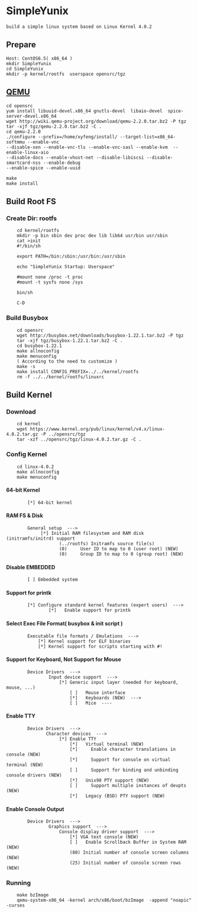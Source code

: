 SimpleYunix
===========

    build a simple linux system based on Linux Kernel 4.0.2

## Prepare
    Host: CentOS6.5( x86_64 )
    mkdir SimpleYunix
    cd SimpleYunix
    mkdir -p kernel/rootfs  userspace opensrc/tgz


## [QEMU]( http://qemu-project.org/Main_Page )

    cd opensrc
    yum install libuuid-devel.x86_64 gnutls-devel  libaio-devel  spice-server-devel.x86_64
    wget http://wiki.qemu-project.org/download/qemu-2.2.0.tar.bz2 -P tgz
    tar -xjf tgz/qemu-2.2.0.tar.bz2 -C .
    cd qemu-2.2.0
    ./configure --prefix=/home/xyfeng/install/ --target-list=x86_64-softmmu --enable-vnc
    --disable-xen --enable-vnc-tls --enable-vnc-sasl --enable-kvm  --enable-linux-aio
    --disable-docs --enable-vhost-net --disable-libiscsi --disable-smartcard-nss --enable-debug
    --enable-spice --enable-uuid

    make
    make install


## Build Root FS

### Create Dir: rootfs

        cd kernel/rootfs
        mkdir -p bin sbin dev proc dev lib lib64 usr/bin usr/sbin
        cat >init
        #!/bin/sh

        export PATH=/bin:/sbin:/usr/bin:/usr/sbin

        echo "SimpleYunix Startup: Userspace"

        #mount none /proc -t proc
        #mount -t sysfs none /sys

        bin/sh

        C-D

### Build Busybox

        cd opensrc
        wget http://busybox.net/downloads/busybox-1.22.1.tar.bz2 -P tgz
        tar -xjf tgz/busybox-1.22.1.tar.bz2 -C .
        cd busybox-1.22.1
        make allnoconfig
        make menuconfig
        ( According to the need to customize )
        make -s
        make install CONFIG_PREFIX=../../kernel/rootfs
        rm -f ../../kernel/rootfs/linuxrc


 ## Build Kernel

### Download

        cd kernel
        wget https://www.kernel.org/pub/linux/kernel/v4.x/linux-4.0.2.tar.gz -P ../opensrc/tgz
        tar -xzf ../opensrc/tgz/linux-4.0.2.tar.gz -C .

### Config Kernel

        cd linux-4.0.2
        make allnoconfig
        make menuconfig

#### 64-bit Kernel
            [*] 64-bit kernel

#### RAM FS & Disk
            General setup  --->
                 [*] Initial RAM filesystem and RAM disk (initramfs/initrd) support
                        (../rootfs) Initramfs source file(s)
                        (0)     User ID to map to 0 (user root) (NEW)
                        (0)     Group ID to map to 0 (group root) (NEW)

#### Disable EMBEDDED

            [ ] Embedded system

#### Support for printk

            [*] Configure standard kernel features (expert users)  --->
                    [*]   Enable support for printk

#### Select Exec File Format( busybox & init script )

            Executable file formats / Emulations  --->
                [*] Kernel support for ELF binaries
                [*] Kernel support for scripts starting with #!

#### Support for Keyboard, Not Support for Mouse

            Device Drivers  --->
                    Input device support  --->
                        [*] Generic input layer (needed for keyboard, mouse, ...)
                            [ ]   Mouse interface
                            [*]   Keyboards (NEW)  --->
                            [ ]   Mice  ----
#### Enable TTY

            Device Drivers  --->
                   Character devices  --->
                        [*] Enable TTY
                            [*]   Virtual terminal (NEW)
                            [*]     Enable character translations in console (NEW)
                            [*]     Support for console on virtual terminal (NEW)
                            [ ]     Support for binding and unbinding console drivers (NEW)
                            [*]   Unix98 PTY support (NEW)
                            [ ]     Support multiple instances of devpts (NEW)
                            [*]   Legacy (BSD) PTY support (NEW)

#### Enable Console Output

            Device Drivers  --->
                    Graphics support  --->
                        Console display driver support  --->
                            [*] VGA text console (NEW)
                            [ ]   Enable Scrollback Buffer in System RAM (NEW)
                            (80) Initial number of console screen columns (NEW)
                            (25) Initial number of console screen rows (NEW)


### Running
        make bzImage
        qemu-system-x86_64 -kernel arch/x86/boot/bzImage  -append "noapic" -curses


